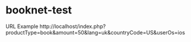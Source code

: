# booknet-test

URL Example http://localhost/index.php?productType=book&amount=50&lang=uk&countryCode=US&userOs=ios
